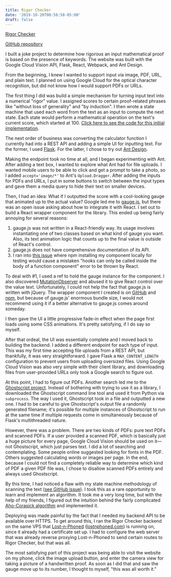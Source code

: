 ```yaml
---
title: Rigor Checker
date: '2019-10-20T00:58:58-05:00'
draft: false
---
```

[Rigor Checker](https://keanemind.github.io/rigor-checker/)

[GitHub repository](https://github.com/keanemind/rigor-checker)

I built a joke project to determine how rigorous an input mathematical proof is based on the presence of keywords. The website was built with the Google Cloud Vision API, Flask, React, Webpack, and Ant Design.

From the beginning, I knew I wanted to support input via image, PDF, URL, and plain text. I planned on using Google Cloud for the optical character recognition, but did not know how I would support PDFs or URLs.

The first thing I did was build a simple mechanism for turning input text into a numerical "rigor" value. I assigned scores to certain proof-related phrases like "without loss of generality" and "by induction". I then wrote a state machine that used each word from the text as an input to compute the next state. Each state would perform a mathematical operation on the text's current score, which started at 100. [Click here to see the code for this initial implementation](https://github.com/keanemind/rigor-checker/blob/474cf93d17b410b1c17bfa74b5651572781b24b8/rigor_calculator.py).

The next order of business was converting the calculator function I currently had into a REST API and adding a simple UI for inputting text. For the former, I used [Flask](https://palletsprojects.com/p/flask/). For the latter, I chose to try out [Ant Design](https://ant.design/). 

Making the endpoint took no time at all, and I began experimenting with Ant. After adding a text box, I wanted to explore what Ant had for file uploads. I wanted mobile users to be able to click and get a prompt to take a photo, so I added `accept='image/*'` to Ant's `Upload.Dragger`. After adding the inputs for PDFs and URLs, I put in some buttons to switch between the input types and gave them a media query to hide their text on smaller devices.

Then, I had an idea: What if I outputted the score with a cool-looking gauge that animated up to the actual value? Google led me to [gauge.js](https://bernii.github.io/gauge.js/), but there was an open issue asking about how to integrate it with React. I set out to build a React wrapper component for the library. This ended up being fairly annoying for several reasons:

1. gauge.js was not written in a React-friendly way. Its usage involves instantiating one of two classes based on what kind of gauge you want. Also, its text animation logic that counts up to the final value is outside of React's control.
2. gauge.js does not have comprehensive documentation of its API.
3. I ran into [this issue](https://github.com/facebook/react/issues/13991) where npm installing my component locally for testing would cause a mistaken "hooks can only be called inside the body of a function component" error to be thrown by React.

To deal with #1, I used a ref to hold the gauge instance for the component. I also discovered [MutationObserver](https://developer.mozilla.org/en-US/docs/Web/API/MutationObserver) and abused it to give React control over the value text. Unfortunately, I could not help the fact that gauge.js is written with jQuery. The wrapper component I created is on [GitHub](https://github.com/keanemind/react-gaugejs) and [npm](https://www.npmjs.com/package/react-gaugejs), but because of gauge.js' enormous bundle size, I would not recommend using it if a better alternative to gauge.js comes around someday.

I then gave the UI a little progressive fade-in effect when the page first loads using some CSS animations. It's pretty satisfying, if I do say so myself.

After that ordeal, the UI was essentially complete and I moved back to building the backend. I added a different endpoint for each type of input. This was my first time accepting file uploads from a REST API, but thankfully, it was very straightforward. I gave Flask a `MAX_CONTENT_LENGTH` configuration to prevent users from uploading oversized files. Using Google Cloud Vision was also very simple with their client library, and downloading files from user-provided URLs only took a Google search to figure out.

At this point, I had to figure out PDFs. Another search led me to the [Ghostscript project](https://ghostscript.com/). Instead of bothering with trying to use it as a library, I downloaded the Ghostscript command line tool and used it from Python via `subprocess`. The way I used it, Ghostscript took in a file and outputted a new one. I had to be careful to give Ghostscript's output file a randomly generated filename; it's possible for multiple instances of Ghostscript to run at the same time if multiple requests come in simultaneously because of Flask's multithreaded nature.

However, there was a problem. There are two kinds of PDFs: pure text PDFs and scanned PDFs. If a user provided a scanned PDF, which is basically just a huge picture for every page, Google Cloud Vision should be used on it—not Ghostscript, which just parses text. I did a lot of searching and contemplating. Some people online suggested looking for fonts in the PDF. Others suggested calculating words or images per page. In the end, because I could not find a completely reliable way to determine which kind of PDF a given PDF file was, I chose to disallow scanned PDFs entirely and always used Ghostscript. 

By this time, I had noticed a flaw with my state machine methodology of scanning the text ([see GitHub issue](https://github.com/keanemind/rigor-checker/issues/5)). I took this as a rare opportunity to learn and implement an algorithm. It took me a very long time, but with the help of my friends, I figured out the intuition behind the fairly complicated [Aho-Corasick algorithm](https://en.wikipedia.org/wiki/Aho%E2%80%93Corasick_algorithm) and implemented it. 

Deploying was made painful by the fact that I needed my backend API to be available over HTTPS. To get around this, I ran the Rigor Checker backend on the same VPS that [Lost-n-Phoned](https://github.com/ljacob15/lost-and-phoned) ([lostnphoned.com](https://www.lostnphoned.com/)) is running on, since it already had a certificate set up. I had to configure the web server that was already reverse proxying Lost-n-Phoned to send certain routes to Rigor Checker, but that was all. 

The most satisfying part of this project was being able to visit the website on my phone, click the image upload button, and enter the camera view for taking a picture of a handwritten proof. As soon as I did that and saw the gauge move up to its number, I thought to myself, "this was all worth it."
